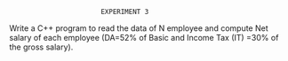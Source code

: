                            EXPERIMENT 3
Write a C++ program to read the data of N employee and compute Net salary of
each employee (DA=52% of Basic and Income Tax (IT) =30% of the gross salary).
